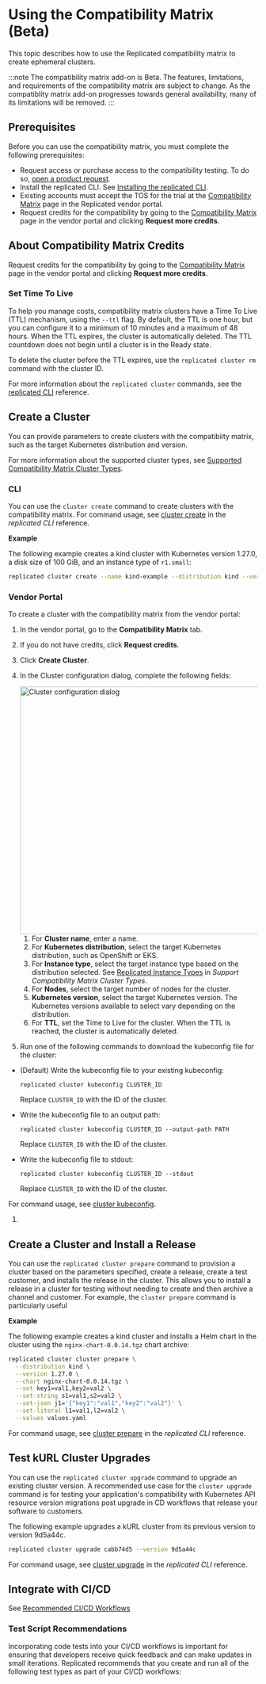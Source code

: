 # Using the Compatibility Matrix (Beta)

This topic describes how to use the Replicated compatibility matrix to create ephemeral clusters.

:::note
The compatibility matrix add-on is Beta. The features, limitations, and requirements of the compatibility matrix are subject to change. As the compatiblity matrix add-on progresses towards general availability, many of its limitations will be removed.
:::

## Prerequisites

Before you can use the compatibility matrix, you must complete the following prerequisites:

- Request access or purchase access to the compatibility testing. To do so, [open a product request](https://vendor.replicated.com/support?requestType=feature&productArea=vendor).
- Install the replicated CLI. See [Installing the replicated CLI](/reference/replicated-cli-installing).
- Existing accounts must accept the TOS for the trial at the [Compatibility Matrix](https://vendor.replicated.com/compatibility-matrix) page in the Replicated vendor portal.
- Request credits for the compatibility by going to the [Compatibility Matrix](https://vendor.replicated.com/compatibility-matrix) page in the vendor portal and clicking **Request more credits**.

## About Compatibility Matrix Credits

Request credits for the compatibility by going to the [Compatibility Matrix](https://vendor.replicated.com/compatibility-matrix) page in the vendor portal and clicking **Request more credits**.

### Set Time To Live

To help you manage costs, compatibility matrix clusters have a Time To Live (TTL) mechanism, using the `--ttl` flag. By default, the TTL is one hour, but you can configure it to a minimum of 10 minutes and a maximum of 48 hours. When the TTL expires, the cluster is automatically deleted. The TTL countdown does not begin until a cluster is in the Ready state.

To delete the cluster before the TTL expires, use the `replicated cluster rm` command with the cluster ID. 

For more information about the `replicated cluster` commands, see the [replicated CLI](/reference/replicated-cli-cluster-create) reference.

## Create a Cluster

You can provide parameters to create clusters with the compatibiity matrix, such as the target Kubernetes distribution and version.

For more information about the supported cluster types, see [Supported Compatibility Matrix Cluster Types](/vendor/testing-supported-clusters).

### CLI

You can use the `cluster create` command to create clusters with the compatibility matrix. For command usage, see [cluster create](/reference/replicated-cli-cluster-create) in the _replicated CLI_ reference.

**Example**

The following example creates a kind cluster with Kubernetes version 1.27.0, a disk size of 100 GiB, and an instance type of `r1.small`: 

```bash
replicated cluster create --name kind-example --distribution kind --version 1.27.0 --disk 100 --instance-type r1.small
```

### Vendor Portal

To create a cluster with the compatibility matrix from the vendor portal:

1. In the vendor portal, go to the **Compatibility Matrix** tab.
1. If you do not have credits, click **Request credits**.
1. Click **Create Cluster**.
1. In the Cluster configuration dialog, complete the following fields:

   <img alt="Cluster configuration dialog" src="/images/matrix-create-cluster.png" width="500px"/>

   1. For **Cluster name**, enter a name.
   1. For **Kubernetes distribution**, select the target Kubernetes distribution, such as OpenShift or EKS.
   1. For **Instance type**, select the target instance type based on the distribution selected. See [Replicated Instance Types](testing-supported-clusters) in _Support Compatibility Matrix Cluster Types_.
   1. For **Nodes**, select the target number of nodes for the cluster.
   1. **Kubernetes version**, select the target Kubernetes version. The Kubernetes versions available to select vary depending on the distribution.
   1. For **TTL**, set the Time to Live for the cluster. When the TTL is reached, the cluster is automatically deleted.

1. Run one of the following commands to download the kubeconfig file for the cluster:

  * (Default) Write the kubeconfig file to your existing kubeconfig:

    ```
    replicated cluster kubeconfig CLUSTER_ID
    ```
    Replace `CLUSTER_ID` with the ID of the cluster.

  * Write the kubeconfig file to an output path:

    ```
    replicated cluster kubeconfig CLUSTER_ID --output-path PATH
    ```
    Replace `CLUSTER_ID` with the ID of the cluster.

  * Write the kubeconfig file to stdout:

    ```
    replicated cluster kubeconfig CLUSTER_ID --stdout
    ```
    Replace `CLUSTER_ID` with the ID of the cluster.  
  
  For command usage, see [cluster kubeconfig](/reference/replicated-cli-cluster-kubeconfig).

1. 

## Create a Cluster and Install a Release

You can use the `replicated cluster prepare` command to provision a cluster based on the parameters specified, create a release, create a test customer, and installs the release in the cluster. This allows you to install a release in a cluster for testing without needing to create and then archive a channel and customer. For example, the `cluster prepare` command is particularly useful 

**Example**

The following example creates a kind cluster and installs a Helm chart in the cluster using the `nginx-chart-0.0.14.tgz` chart archive:

```bash
replicated cluster cluster prepare \
  --distribution kind \
  --version 1.27.0 \
  --chart nginx-chart-0.0.14.tgz \
  --set key1=val1,key2=val2 \
  --set-string s1=val1,s2=val2 \
  --set-json j1='{"key1":"val1","key2":"val2"}' \
  --set-literal l1=val1,l2=val2 \
  --values values.yaml
```

For command usage, see [cluster prepare](/reference/replicated-cli-cluster-prepare) in the _replicated CLI_ reference.

## Test kURL Cluster Upgrades

You can use the `replicated cluster upgrade` command to upgrade an existing cluster version. A recommended use case for the `cluster upgrade` command is for testing your application's compatibility with Kubernetes API resource version migrations post upgrade in CD workflows that release your software to customers.

The following example upgrades a kURL cluster from its previous version to version 9d5a44c.

```bash
replicated cluster upgrade cabb74d5 --version 9d5a44c
```

For command usage, see [cluster upgrade](/reference/replicated-cli-cluster-upgrade) in the _replicated CLI_ reference.

## Integrate with CI/CD

See [Recommended CI/CD Workflows](ci-workflows)

### Test Script Recommendations

Incorporating code tests into your CI/CD workflows is important for ensuring that developers receive quick feedback and can make updates in small iterations. Replicated recommends that you create and run all of the following test types as part of your CI/CD workflows:

<TestRecs/>